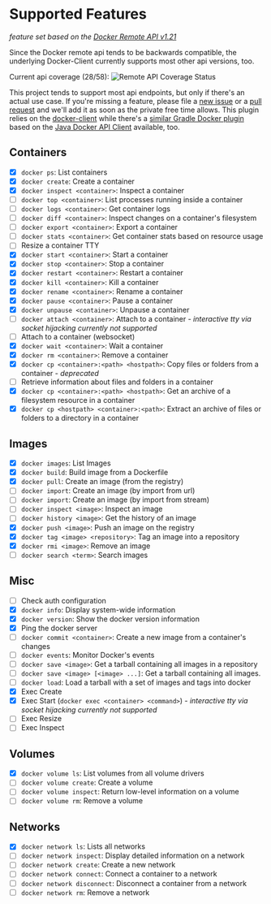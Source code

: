 # Supported Features

*feature set based on the [Docker Remote API v1.21](https://docs.docker.com/reference/api/docker_remote_api_v1.21/)*

Since the Docker remote api tends to be backwards compatible,
the underlying Docker-Client currently supports most other api versions, too.

Current api coverage (28/58): ![Remote API Coverage Status](http://progressed.io/bar/48)

This project tends to support most api endpoints, but only if there's an actual use case. If you're missing a feature, please file
a [new issue](https://github.com/gesellix/gradle-docker-plugin/issues) or a [pull request](https://github.com/gesellix/gradle-docker-plugin/pulls)
and we'll add it as soon as the private free time allows. This plugin relies on the [docker-client](https://github.com/gesellix/docker-client) while
there's a [similar Gradle Docker plugin](https://github.com/bmuschko/gradle-docker-plugin) based
on the [Java Docker API Client](https://github.com/docker-java/docker-java) available, too.

## Containers

* [x] `docker ps`: List containers
* [x] `docker create`: Create a container
* [x] `docker inspect <container>`: Inspect a container
* [ ] `docker top <container>`: List processes running inside a container
* [ ] `docker logs <container>`: Get container logs
* [ ] `docker diff <container>`: Inspect changes on a container's filesystem
* [ ] `docker export <container>`: Export a container
* [ ] `docker stats <container>`: Get container stats based on resource usage
* [ ] Resize a container TTY
* [x] `docker start <container>`: Start a container
* [x] `docker stop <container>`: Stop a container
* [x] `docker restart <container>`: Restart a container
* [x] `docker kill <container>`: Kill a container
* [x] `docker rename <container>`: Rename a container
* [x] `docker pause <container>`: Pause a container
* [x] `docker unpause <container>`: Unpause a container
* [ ] `docker attach <container>`: Attach to a container - _interactive tty via socket hijacking currently not supported_
* [ ] Attach to a container (websocket)
* [x] `docker wait <container>`: Wait a container
* [x] `docker rm <container>`: Remove a container
* [x] `docker cp <container>:<path> <hostpath>`: Copy files or folders from a container - _deprecated_
* [ ] Retrieve information about files and folders in a container
* [x] `docker cp <container>:<path> <hostpath>`: Get an archive of a filesystem resource in a container
* [x] `docker cp <hostpath> <container>:<path>`: Extract an archive of files or folders to a directory in a container

## Images

* [x] `docker images`: List Images
* [x] `docker build`: Build image from a Dockerfile
* [x] `docker pull`: Create an image (from the registry)
* [ ] `docker import`: Create an image (by import from url)
* [ ] `docker import`: Create an image (by import from stream)
* [ ] `docker inspect <image>`: Inspect an image
* [ ] `docker history <image>`: Get the history of an image
* [x] `docker push <image>`: Push an image on the registry
* [x] `docker tag <image> <repository>`: Tag an image into a repository
* [x] `docker rmi <image>`: Remove an image
* [ ] `docker search <term>`: Search images

## Misc

* [ ] Check auth configuration
* [x] `docker info`: Display system-wide information
* [x] `docker version`: Show the docker version information
* [x] Ping the docker server
* [ ] `docker commit <container>`: Create a new image from a container's changes
* [ ] `docker events`: Monitor Docker's events
* [ ] `docker save <image>`: Get a tarball containing all images in a repository
* [ ] `docker save <image> [<image> ...]`: Get a tarball containing all images.
* [ ] `docker load`: Load a tarball with a set of images and tags into docker
* [x] Exec Create
* [x] Exec Start (`docker exec <container> <command>`) - _interactive tty via socket hijacking currently not supported_
* [ ] Exec Resize
* [ ] Exec Inspect

## Volumes

* [x] `docker volume ls`: List volumes from all volume drivers
* [ ] `docker volume create`: Create a volume
* [ ] `docker volume inspect`: Return low-level information on a volume
* [ ] `docker volume rm`: Remove a volume

## Networks

* [x] `docker network ls`: Lists all networks
* [ ] `docker network inspect`: Display detailed information on a network
* [ ] `docker network create`: Create a new network
* [ ] `docker network connect`: Connect a container to a network
* [ ] `docker network disconnect`: Disconnect a container from a network
* [ ] `docker network rm`: Remove a network
